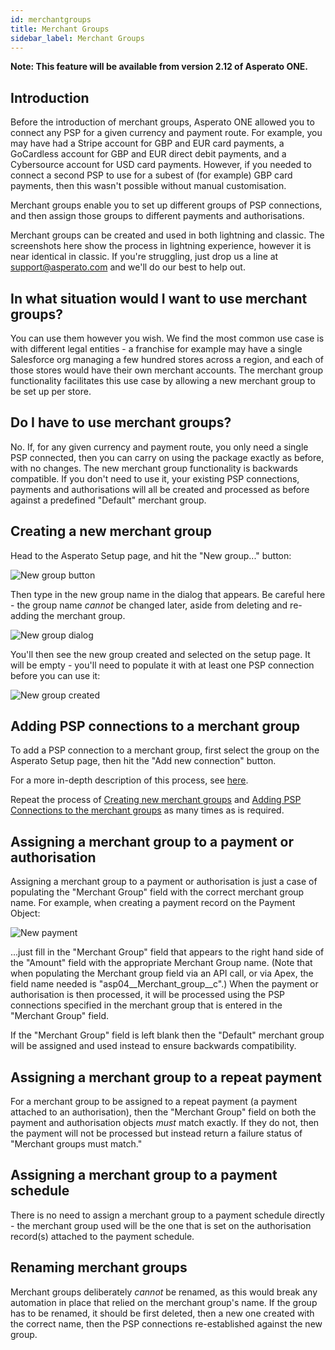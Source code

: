```yaml
---
id: merchantgroups
title: Merchant Groups
sidebar_label: Merchant Groups
---
```


**Note: This feature will be available from version 2.12 of Asperato ONE.**

## Introduction
Before the introduction of merchant groups, Asperato ONE allowed you to connect any PSP for a given currency and payment route. For example, you may have had a Stripe account for GBP and EUR card payments, a GoCardless account for GBP and EUR direct debit payments, and a Cybersource account for USD card payments. However, if you needed to connect a second PSP to use for a subest of (for example) GBP card payments, then this wasn't possible without manual customisation.

Merchant groups enable you to set up different groups of PSP connections, and then assign those groups to different payments and authorisations.

Merchant groups can be created and used in both lightning and classic. The screenshots here show the process in lightning experience, however it is near identical in classic. If you're struggling, just drop us a line at support@asperato.com and we'll do our best to help out.

## In what situation would I want to use merchant groups?
You can use them however you wish. We find the most common use case is with different legal entities - a franchise for example may have a single Salesforce org managing a few hundred stores across a region, and each of those stores would have their own merchant accounts. The merchant group functionality facilitates this use case by allowing a new merchant group to be set up per store.

## Do I have to use merchant groups?
No. If, for any given currency and payment route, you only need a single PSP connected, then you can carry on using the package exactly as before, with no changes. The new merchant group functionality is backwards compatible. If you don't need to use it, your existing PSP connections, payments and authorisations will all be created and processed as before against a predefined "Default" merchant group.

## Creating a new merchant group
Head to the Asperato Setup page, and hit the "New group..." button:

![New group button](/userdocs/img/merchant_group/newgroupbutton.png)

Then type in the new group name in the dialog that appears. Be careful here - the group name *cannot* be changed later, aside from deleting and re-adding the merchant group.

![New group dialog](/userdocs/img/merchant_group/newgroupdialog.png)

You'll then see the new group created and selected on the setup page. It will be empty - you'll need to populate it with at least one PSP connection before you can use it:

![New group created](/userdocs/img/merchant_group/newgroupcreated.png)

## Adding PSP connections to a merchant group
To add a PSP connection to a merchant group, first select the group on the Asperato Setup page, then hit the "Add new connection" button.

For a more in-depth description of this process, see <a href="https://asperato.github.io/userdocs/docs/connectingpsp">here</a>.

Repeat the process of [Creating new merchant groups](#creating-a-new-merchant-group) and [Adding PSP Connections to the merchant groups](#adding-psp-connections-to-a-merchant-group) as many times as is required.

## Assigning a merchant group to a payment or authorisation
Assigning a merchant group to a payment or authorisation is just a case of populating the "Merchant Group" field with the correct merchant group name. For example, when creating a payment record on the Payment Object:

![New payment](/userdocs/img/merchant_group/newpayment.png)

...just fill in the "Merchant Group" field that appears to the right hand side of the "Amount" field with the appropriate Merchant Group name. (Note that when populating the Merchant group field via an API call, or via Apex, the field name needed is "asp04__Merchant_group__c".) When the payment or authorisation is then processed, it will be processed using the PSP connections specified in the merchant group that is entered in the "Merchant Group" field.

If the "Merchant Group" field is left blank then the "Default" merchant group will be assigned and used instead to ensure backwards compatibility.

## Assigning a merchant group to a repeat payment
For a merchant group to be assigned to a repeat payment (a payment attached to an authorisation), then the "Merchant Group" field on both the payment and authorisation objects *must* match exactly. If they do not, then the payment will not be processed but instead return a failure status of "Merchant groups must match."

## Assigning a merchant group to a payment schedule
There is no need to assign a merchant group to a payment schedule directly - the merchant group used will be the one that is set on the authorisation record(s) attached to the payment schedule.

## Renaming merchant groups
Merchant groups deliberately *cannot* be renamed, as this would break any automation in place that relied on the merchant group's name. If the group has to be renamed, it should be first deleted, then a new one created with the correct name, then the PSP connections re-established against the new group.
